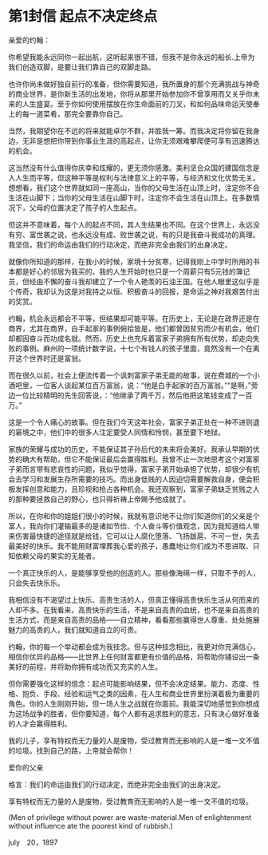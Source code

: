 # 第1封信 起点不决定终点

亲爱的约翰：

你希望我能永远同你一起出航，这听起来很不错，但我不是你永远的船长.上帝为我们创造双脚，是要让我们靠自己的双脚走路。

也许你尚未做好独自前行的准备，但你需要知道，我所置身的那个充满挑战与神奇的商业世界，是你新生活的出发地，你将从那里开始参加你不曾享用而又关乎你未来的人生盛宴。至于你如何使用摆放在你生命面前的刀叉，和如何品味命运天使奉上的每一道菜肴，那完全要靠你自己。

当然，我期望你在不远的将来就能卓尔不群，并胜我一筹。而我决定将你留在我身边，无非是想把你带到你事业生涯的高起点，让你无须艰难攀爬便可享有迅速腾达的机会。

这当然没有什么值得你庆幸和炫耀的，更无须你感激。美利坚合众国的建国信念是人人生而平等，但这种平等是权利与法律意义上的平等，与经济和文化优势无关。想想看，我们这个世界就如同一座高山，当你的父母生活在山顶上时，注定你不会生活在山脚下；当你的父母生活在山脚下时，注定你不会生活在山顶上。在多数情况下，父母的位置决定了孩子的人生起点。

但这并不意味着，每个人的起点不同，其人生结果也不同。在这个世界上，永远没有穷、富世袭之说，也永远没有成、败世袭之说，有的只是我奋斗我成功的真理。我坚信，我们的命运由我们的行动决定，而绝非完全由我们的出身决定。

就像你所知道的那样，在我小的时候，家境十分贫寒，记得我刚上中学时所用的书本都是好心的邻居为我买的，我的人生开始时也只是一个周薪只有5元钱的簿记员，但经由不懈的奋斗我却建立了一个令人艳羡的石油王国。在他人眼里这似乎是个传奇，我却认为这是对我持之以恒、积极奋斗的回报，是命运之神对我艰苦付出的奖赏。

约翰，机会永远都会不平等，但结果却可能平等。在历史上，无论是在政界还是在商界，尤其在商界，白手起家的事例俯拾皆是，他们都曾因贫穷而少有机会，他们却都因奋斗而功成名就。然而，历史上也充斥着富家子弟拥有所有优势，却走向失败的事例。麻州的一项统计数字说，十七个有钱人的孩子里面，竟然没有一个在离开这个世界时还是富翁。

而在很久以前，社会上便流传着一个讽刺富家子弟无能的故事，说在费城的一个小酒吧里，一位客人谈起某位百万富翁，说：“他是白手起家的百万富翁。”“是啊，”旁边一位比较精明的先生回答说，：“他继承了两千万，然后他把这笔钱变成了一百万。”

这是一个令人痛心的故事。但在我们今天这年社会，富家子弟正处在一种不进则退的窘境之中，他们中的很多人注定要受人同情和怜悯，甚至要下地狱。

家族的荣耀与成功的历史，不能保证其子孙后代的未来将会美好。我承认早期的优势的确大有帮助，但它不能保证最后会赢得胜利。我曾不止一次地思考这个对富家子弟而言带有悲哀性的问题，我似乎觉得，富家子弟开始承担了优势，却很少有机会去学习和发展生存所需要的技巧。而出身低贱的人因迫切需要解救自身，便会积极发挥创意和能力，且珍视和抢占各种机会。我还观察到，富家子弟缺乏贫贱之人的那种要拯救自己的野心，也只得祈祷上帝赐予他成就了。

所以，在你和你的姐姐们很小的时候，我就有意识地不让你们知道你们的父亲是个富人，我向你们灌输最多的是诸如节俭、个人奋斗等价值观念，因为我知道给人带来伤害最快捷的途径就是给钱，它可以让人腐化堕落、飞扬跋扈、不可一世，失去最美好的快乐。我不能用财富埋葬我心爱的孩子，愚蠢地让你们成为不思进取、只知依赖父母的果实的无能者。

一个真正快乐的人，是能够享受他的创造的人。那些像海绵一样，只取不予的人，只会失去快乐乐。

我相信没有不渴望过上快乐、高贵生活的人，但真正懂得高贵快乐生活从何而来的人却不多。在我看来，高贵快乐的生活，不是来自高贵的血统，也不是来自高贵的生活方式，而是来自高贵的品格——自立精神，看看那些赢得世人尊重、处处施展魅力的高贵的人，我们就知道自立的可贵。

约翰，你的每一个举动都会成为我挂念。但与这种挂念相比，我更对你充满信心，相信你优异的品格——比世界上任何财富都更有价值的品格，将帮助你铺设出一条美好的前程，并将助你拥有成功而又充实的人生。

但你需要强化这样的信念：起点可能影响结果，但不会决定结果。能力、态度、性格、抱负、手段、经验和运气之类的因素，在人生和商业世界里扮演着极为重要的角色。你的人生刚刚开始，但一场人生之战就在你面前。我能深切地感觉到你想成为这场战争的胜者，但你要知道，每个人都有追求胜利的意志，只有决心做好准备的人才会赢得胜利。

我的儿子，享有特权而无力量的人是废物，受过教育而无影响的人是一堆一文不值的垃圾。找到自己的路，上帝就会帮你！

爱你的父亲


格言：我们的命运由我们的行动决定，而绝非完全由我们的出身决定。

享有特权而无力量的人是废物，受过教育而无影响的人是一堆一文不值的垃圾。

(Men of privilege without power are waste-material.Men of enlightenment without influence ate the poorest kind of rubbish.)

july　20，1897

 